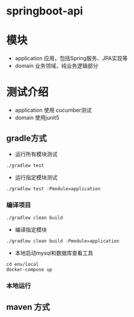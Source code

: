 # springboot-api

# 模块

- application 应用，包括Spring服务、JPA实现等
- domain 业务领域，纯业务逻辑部分

# 测试介绍

- application 使用 cucumber测试
- domain 使用junit5

## gradle方式
* 运行所有模块测试

```shell
./gradlew test
```

* 运行指定模块测试

```shell
./gradlew test -Pmodule=application
```

### 编译项目

```shell
./gradlew clean build
```

* 编译指定模块

```shell
./gradlew clean build -Pmodule=application
```

* 本地启动mysql和数据库查看工具

```shell
cd env/local
docker-compose up
```

### 本地运行

## maven 方式
